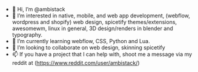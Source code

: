 - 👋 Hi, I’m @ambistack
- 👀 I’m interested in native, mobile, and web app development, (webflow, wordpress and shopify) web design, spicetify themes/extensions, awesomewm, linux in general, 3D design/renders in blender and typography.
- 🌱 I’m currently learning webflow, CSS, Python and Lua.
- 💞️ I’m looking to collaborate on web design, skinning spicetify 
- 📫 If you have a project that I can help with, shoot me a message via my reddit at (https://www.reddit.com/user/ambistack/)

<!---
ambistack/ambistack is a ✨ special ✨ repository because its `README.md` (this file) appears on your GitHub profile.
You can click the Preview link to take a look at your changes.
--->
